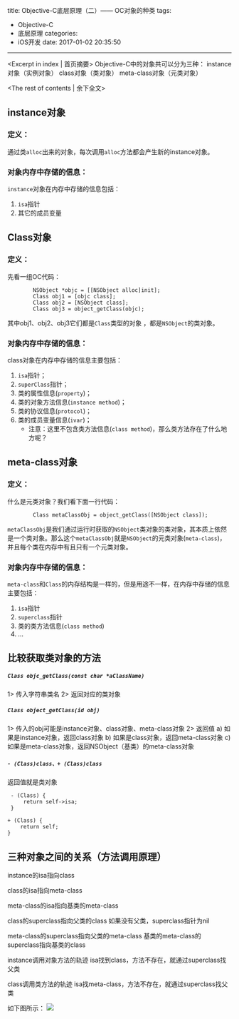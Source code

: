 title: Objective-C底层原理（二）—— OC对象的种类
tags:
  - Objective-C
  - 底层原理
categories:
  - iOS开发
date: 2017-01-02 20:35:50
---

<Excerpt in index | 首页摘要>
Objective-C中的对象共可以分为三种：
    instance对象（实例对象）
    class对象（类对象）
    meta-class对象（元类对象）
<!-- more -->
<The rest of contents | 余下全文>


## instance对象
### 定义：
通过类`alloc`出来的对象，每次调用`alloc`方法都会产生新的instance对象。
### 对象内存中存储的信息：
`instance`对象在内存中存储的信息包括：
1. `isa`指针
2. 其它的成员变量

## Class对象
### 定义：
先看一组OC代码：
```objc
        NSObject *objc = [[NSObject alloc]init];
        Class obj1 = [objc class];
        Class obj2 = [NSObject class];
        Class obj3 = object_getClass(objc);
```
其中obj1、obj2、obj3它们都是`Class`类型的对象
，都是`NSObject`的类对象。
### 对象内存中存储的信息：
class对象在内存中存储的信息主要包括：
1. `isa`指针；
2. `superClass`指针；
3. 类的属性信息(`property`)；
4. 类的对象方法信息(`instance method`)；
5. 类的协议信息(`protocol`)；
6. 类的成员变量信息(`ivar`)；
    * 注意：这里不包含类方法信息(`class method`)，那么类方法存在了什么地方呢？
    
## meta-class对象
### 定义：
什么是元类对象？我们看下面一行代码：
```objc
        Class metaClassObj = object_getClass([NSObject class]);
```
`metaClassObj`是我们通过运行时获取的`NSObject`类对象的类对象，其本质上依然是一个类对象。那么这个`metaClassObj`就是`NSObject`的元类对象(`meta-class`)，并且每个类在内存中有且只有一个元类对象。

### 对象内存中存储的信息：
`meta-class`和`Class`的内存结构是一样的，但是用途不一样，在内存中存储的信息主要包括：
1. `isa`指针
2. `superclass`指针
3. 类的类方法信息(`class method`)
4. ...

## 比较获取类对象的方法
 
##### `Class objc_getClass(const char *aClassName)`

 1> 传入字符串类名
 2> 返回对应的类对象
 
##### `Class object_getClass(id obj)`
 
 1> 传入的obj可能是instance对象、class对象、meta-class对象
 2> 返回值
 a) 如果是instance对象，返回class对象
 b) 如果是class对象，返回meta-class对象
 c) 如果是meta-class对象，返回NSObject（基类）的meta-class对象
 
##### `- (Class)class、+ (Class)class`
返回值就是类对象
```objc 
 - (Class) {
     return self->isa;
 }
 ```
 ```objc
 + (Class) {
     return self;
 }
 ```
## 三种对象之间的关系（方法调用原理）
instance的isa指向class

class的isa指向meta-class

meta-class的isa指向基类的meta-class

class的superclass指向父类的class
如果没有父类，superclass指针为nil

meta-class的superclass指向父类的meta-class
基类的meta-class的superclass指向基类的class

instance调用对象方法的轨迹
isa找到class，方法不存在，就通过superclass找父类

class调用类方法的轨迹
isa找meta-class，方法不存在，就通过superclass找父类

如下图所示：
![](http://peqakd06c.bkt.clouddn.com/15364882268573.jpg)




